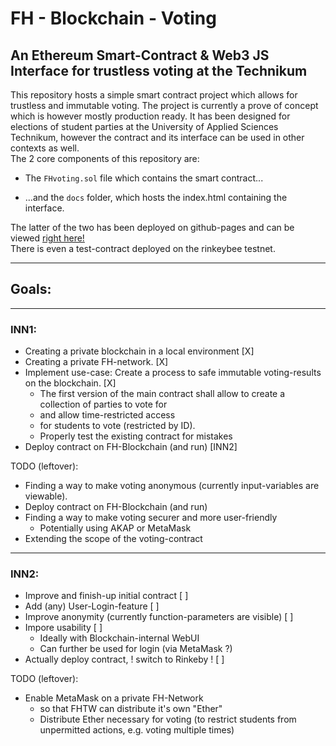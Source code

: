 # FH - Blockchain - Voting #

## An Ethereum Smart-Contract & Web3 JS Interface for trustless voting at the Technikum ##

This repository hosts a simple smart contract project which allows for trustless and immutable voting.
The project is currently a prove of concept which is however mostly production ready. 
It has been designed for elections of student parties at the University of Applied Sciences Technikum, 
however the contract and its interface can be used in other contexts as well.
<br>
The 2 core components of this repository are:

- The `FHvoting.sol` file which contains the smart contract...

- ...and the `docs` folder, which hosts the index.html containing the interface.

The latter of the two has been deployed on github-pages and can be viewed [right here!](https://nilsbroer.github.io/INN1-2/) <br>
There is even a test-contract deployed on the rinkeybee testnet.

---

## Goals: ##

---

### INN1: ###
 - Creating a private blockchain in a local environment [X]
 - Creating a private FH-network. [X]
 - Implement use-case: Create a process to safe immutable voting-results on the blockchain. [X]
     - The first version of the main contract shall allow to create a collection of parties to vote for
     - and allow time-restricted access
     - for students to vote (restricted by ID).
     - Properly test the existing contract for mistakes
 - Deploy contract on FH-Blockchain (and run) [INN2]
 
TODO (leftover):
 - Finding a way to make voting anonymous (currently input-variables are viewable).
 - Deploy contract on FH-Blockchain (and run)
 - Finding a way to make voting securer and more user-friendly
      - Potentially using AKAP or MetaMask
 - Extending the scope of the voting-contract
 
 ---
 
 ### INN2: ###
 - Improve and finish-up initial contract [ ]
 - Add (any) User-Login-feature [ ]
 - Improve anonymity (currently function-parameters are visible) [ ]
 - Impore usability [ ]
     - Ideally with Blockchain-internal WebUI
     - Can further be used for login (via MetaMask ?)
 - Actually deploy contract, ! switch to Rinkeby ! [ ]
 
 TODO (leftover):
 - Enable MetaMask on a private FH-Network
     - so that FHTW can distribute it's own "Ether"
     - Distribute Ether necessary for voting (to restrict students from unpermitted actions, e.g. voting multiple times)
